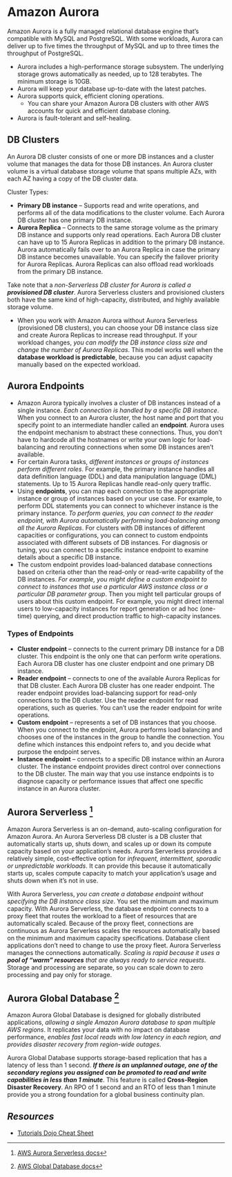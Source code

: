 # Amazon Aurora

Amazon Aurora is a fully managed relational database engine that’s compatible with MySQL and PostgreSQL. With some workloads, Aurora can deliver up to five times the throughput of MySQL and up to three times the throughput of PostgreSQL.
- Aurora includes a high-performance storage subsystem. The underlying storage grows automatically as needed, up to 128 terabytes. The minimum storage is 10GB.
- Aurora will keep your database up-to-date with the latest patches.
- Aurora supports quick, efficient cloning operations.
   - You can share your Amazon Aurora DB clusters with other AWS accounts for quick and efficient database cloning.
- Aurora is fault-tolerant and self-healing.

## DB Clusters

An Aurora DB cluster consists of one or more DB instances and a cluster volume that manages the data for those DB instances. An Aurora cluster volume is a virtual database storage volume that spans multiple AZs, with each AZ having a copy of the DB cluster data.

Cluster Types:
- **Primary DB instance** – Supports read and write operations, and performs all of the data modifications to the cluster volume. Each Aurora DB cluster has one primary DB instance.
- **Aurora Replica** – Connects to the same storage volume as the primary DB instance and supports only read operations. Each Aurora DB cluster can have up to 15 Aurora Replicas in addition to the primary DB instance. Aurora automatically fails over to an Aurora Replica in case the primary DB instance becomes unavailable. You can specify the failover priority for Aurora Replicas. Aurora Replicas can also offload read workloads from the primary DB instance.

Take note that a _non-Serverless DB cluster for Aurora is called a **provisioned DB cluster**_. Aurora Serverless clusters and provisioned clusters both have the same kind of high-capacity, distributed, and highly available storage volume.
- When you work with Amazon Aurora without Aurora Serverless (provisioned DB clusters), you can choose your DB instance class size and create Aurora Replicas to increase read throughput. If your workload changes, *you can modify the DB instance class size and change the number of Aurora Replicas*. This model works well when the **database workload is predictable**, because you can adjust capacity manually based on the expected workload.

## Aurora Endpoints

- Amazon Aurora typically involves a cluster of DB instances instead of a single instance. *Each connection is handled by a specific DB instance*. When you connect to an Aurora cluster, the host name and port that you specify point to an intermediate handler called an **endpoint**. Aurora uses the endpoint mechanism to abstract these connections. Thus, you don’t have to hardcode all the hostnames or write your own logic for load-balancing and rerouting connections when some DB instances aren’t available.
- For certain Aurora tasks, *different instances or groups of instances perform different roles*. For example, the primary instance handles all data definition language (DDL) and data manipulation language (DML) statements. Up to 15 Aurora Replicas handle read-only query traffic.
- Using **endpoints**, you can map each connection to the appropriate instance or group of instances based on your use case. For example, to perform DDL statements you can connect to whichever instance is the primary instance. *To perform queries, you can connect to the reader endpoint, with Aurora automatically performing load-balancing among all the Aurora Replicas*. For clusters with DB instances of different capacities or configurations, you can connect to custom endpoints associated with different subsets of DB instances. For diagnosis or tuning, you can connect to a specific instance endpoint to examine details about a specific DB instance.
- The custom endpoint provides load-balanced database connections based on criteria other than the read-only or read-write capability of the DB instances. *For example, you might define a custom endpoint to connect to instances that use a particular AWS instance class or a particular DB parameter group*. Then you might tell particular groups of users about this custom endpoint. For example, you might direct internal users to low-capacity instances for report generation or ad hoc (one-time) querying, and direct production traffic to high-capacity instances.

### Types of Endpoints

- **Cluster endpoint** – connects to the current primary DB instance for a DB cluster. This endpoint is the only one that can perform write operations. Each Aurora DB cluster has one cluster endpoint and one primary DB instance.
- **Reader endpoint** – connects to one of the available Aurora Replicas for that DB cluster. Each Aurora DB cluster has one reader endpoint. The reader endpoint provides load-balancing support for read-only connections to the DB cluster. Use the reader endpoint for read operations, such as queries. You can’t use the reader endpoint for write operations.
- **Custom endpoint** – represents a set of DB instances that you choose. When you connect to the endpoint, Aurora performs load balancing and chooses one of the instances in the group to handle the connection. You define which instances this endpoint refers to, and you decide what purpose the endpoint serves.
- **Instance endpoint** – connects to a specific DB instance within an Aurora cluster. The instance endpoint provides direct control over connections to the DB cluster. The main way that you use instance endpoints is to diagnose capacity or performance issues that affect one specific instance in an Aurora cluster.

## Aurora Serverless [^1]

Amazon Aurora Serverless is an on-demand, auto-scaling configuration for Amazon Aurora. An Aurora Serverless DB cluster is a DB cluster that automatically starts up, shuts down, and scales up or down its compute capacity based on your application’s needs. Aurora Serverless provides a relatively simple, cost-effective option for *infrequent, intermittent, sporadic or unpredictable workloads*. It can provide this because it automatically starts up, scales compute capacity to match your application’s usage and shuts down when it’s not in use.

With Aurora Serverless, *you can create a database endpoint without specifying the DB instance class size*. You set the minimum and maximum capacity. With Aurora Serverless, the database endpoint connects to a proxy fleet that routes the workload to a fleet of resources that are automatically scaled. Because of the proxy fleet, connections are continuous as Aurora Serverless scales the resources automatically based on the minimum and maximum capacity specifications. Database client applications don’t need to change to use the proxy fleet. Aurora Serverless manages the connections automatically. _Scaling is rapid because it uses a **pool of “warm” resources** that are always ready to service requests_. Storage and processing are separate, so you can scale down to zero processing and pay only for storage.

## Aurora Global Database [^2]

Amazon Aurora Global Database is designed for globally distributed applications, *allowing a single Amazon Aurora database to span multiple AWS regions*. It replicates your data with no impact on database performance, *enables fast local reads with low latency in each region, and provides disaster recovery from region-wide outages*.

Aurora Global Database supports storage-based replication that has a latency of less than 1 second. ***If there is an unplanned outage, one of the secondary regions you assigned can be promoted to read and write capabilities in less than 1 minute***. This feature is called **Cross-Region Disaster Recovery**. An RPO of 1 second and an RTO of less than 1 minute provide you a strong foundation for a global business continuity plan.

## *Resources*

- [Tutorials Dojo Cheat Sheet](https://tutorialsdojo.com/amazon-aurora/)
[^1]: [AWS Aurora Serverless docs](https://docs.aws.amazon.com/AmazonRDS/latest/AuroraUserGuide/aurora-serverless.html)
[^2]: [AWS Global Database docs](https://docs.aws.amazon.com/AmazonRDS/latest/AuroraUserGuide/aurora-global-database.html)
